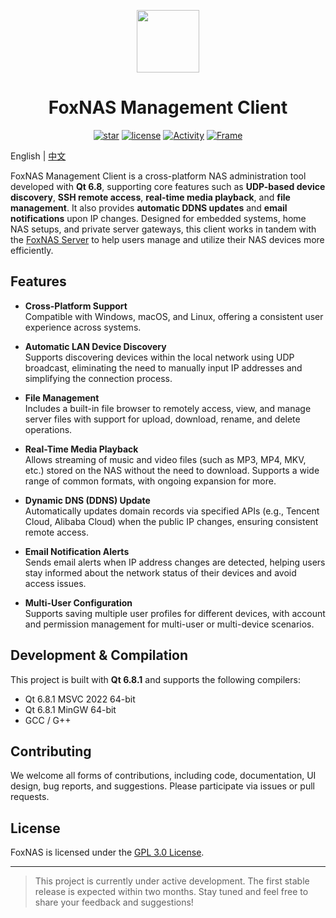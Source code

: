 <p align="center"><img src="./favicon.ico" width="100" height="100"></p>
<h1 align="center">FoxNAS Management Client</h1>

<div align="center">

[![star](https://img.shields.io/github/stars/ProgramCX/FoxNAS?logo=github&style=round-square)](https://github.com/ProgramCX/flow_im_app/stargazers)
[![license](https://img.shields.io/github/license/ProgramCX/FoxNAS?style=round-square&logo=github)](https://github.com/ProgramCX/flow_im_app/blob/main/LICENSE)
[![Activity](https://img.shields.io/github/last-commit/ProgramCX/FoxNAS?style=round-square&logo=github)](#)
[![Frame](https://img.shields.io/badge/Frame-Qt6.8-orange.svg?style=round-square&logo=github)](#)

</div>

>

English | [中文](README-zh.md)

FoxNAS Management Client is a cross-platform NAS administration tool developed with **Qt 6.8**, supporting core features such as **UDP-based device discovery**, **SSH remote access**, **real-time media playback**, and **file management**. It also provides **automatic DDNS updates** and **email notifications** upon IP changes. Designed for embedded systems, home NAS setups, and private server gateways, this client works in tandem with the [FoxNAS Server](https://github.com/ProgramCX/FoxNAServer) to help users manage and utilize their NAS devices more efficiently.

## Features

- **Cross-Platform Support**  
  Compatible with Windows, macOS, and Linux, offering a consistent user experience across systems.

- **Automatic LAN Device Discovery**  
  Supports discovering devices within the local network using UDP broadcast, eliminating the need to manually input IP addresses and simplifying the connection process.

- **File Management**  
  Includes a built-in file browser to remotely access, view, and manage server files with support for upload, download, rename, and delete operations.

- **Real-Time Media Playback**  
  Allows streaming of music and video files (such as MP3, MP4, MKV, etc.) stored on the NAS without the need to download. Supports a wide range of common formats, with ongoing expansion for more.

- **Dynamic DNS (DDNS) Update**  
  Automatically updates domain records via specified APIs (e.g., Tencent Cloud, Alibaba Cloud) when the public IP changes, ensuring consistent remote access.

- **Email Notification Alerts**  
  Sends email alerts when IP address changes are detected, helping users stay informed about the network status of their devices and avoid access issues.

- **Multi-User Configuration**  
  Supports saving multiple user profiles for different devices, with account and permission management for multi-user or multi-device scenarios.

## Development & Compilation

This project is built with **Qt 6.8.1** and supports the following compilers:
- Qt 6.8.1 MSVC 2022 64-bit
- Qt 6.8.1 MinGW 64-bit
- GCC / G++

## Contributing

We welcome all forms of contributions, including code, documentation, UI design, bug reports, and suggestions. Please participate via issues or pull requests.

## License

FoxNAS is licensed under the [GPL 3.0 License](LICENSE).

---

> This project is currently under active development. The first stable release is expected within two months. Stay tuned and feel free to share your feedback and suggestions!
